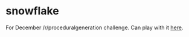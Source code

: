 # snowflake

For December /r/proceduralgeneration challenge. Can play with it [here](http://foopod.github.io/snowflake).
